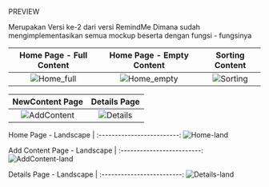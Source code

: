 PREVIEW

Merupakan Versi ke-2 dari versi RemindMe
Dimana sudah mengimplementasikan semua mockup beserta dengan fungsi - fungsinya

Home Page - Full Content | Home Page - Empty Content | Sorting Content |
:-------------------------:|:-------------------------:|:-------------------------:
![Home_full](https://user-images.githubusercontent.com/54460846/114391072-3ed3e680-9bc1-11eb-8fb2-24af29d6eb39.PNG) |  ![Home_empty](https://user-images.githubusercontent.com/54460846/114391081-41364080-9bc1-11eb-85bb-7ee2c51fed63.PNG)   | ![Sorting](https://user-images.githubusercontent.com/54460846/114391108-48f5e500-9bc1-11eb-844d-efb633102348.PNG)

NewContent Page | Details Page |
:-------------------------:|:-------------------------:|
![AddContent](https://user-images.githubusercontent.com/54460846/114391094-45faf480-9bc1-11eb-8190-9d4644b8704b.PNG) |  ![Details](https://user-images.githubusercontent.com/54460846/114391113-4a271200-9bc1-11eb-97d8-0a50b2ee863e.PNG)

Home Page - Landscape |
:-------------------------:
![Home-land](https://user-images.githubusercontent.com/54460846/114391087-43989a80-9bc1-11eb-889a-bda574c3f3c9.PNG)

Add Content Page - Landscape |
:-------------------------:
![AddContent-land](https://user-images.githubusercontent.com/54460846/114391096-472c2180-9bc1-11eb-9a43-12169885f502.PNG)

Details Page - Landscape |
:-------------------------:
![Details-land](https://user-images.githubusercontent.com/54460846/114391120-4b583f00-9bc1-11eb-9eaa-db792c63d869.PNG)
